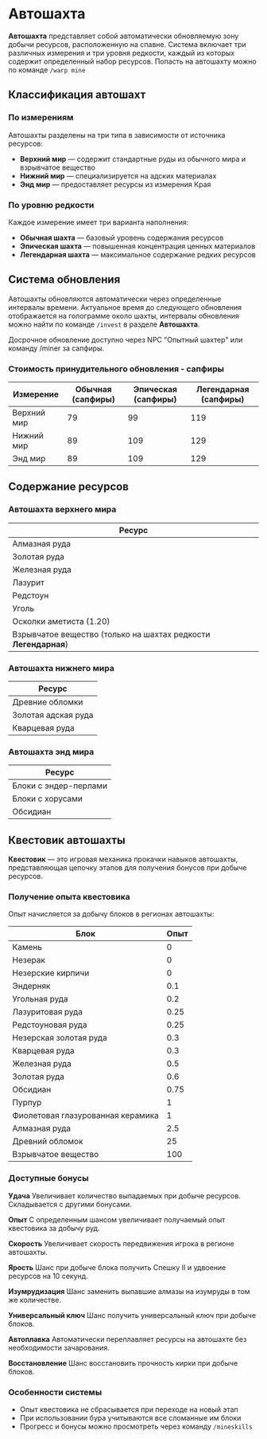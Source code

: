 # Автошахта

**Автошахта** представляет собой автоматически обновляемую зону добычи ресурсов, расположенную на спавне. Система включает три различных измерения и три уровня редкости, каждый из которых содержит определенный набор ресурсов.
Попасть на автошахту можно по команде `/warp mine`

## Классификация автошахт

### По измерениям

Автошахты разделены на три типа в зависимости от источника ресурсов:
- **Верхний мир** — содержит стандартные руды из обычного мира и взрывчатое вещество
- **Нижний мир** — специализируется на адских материалах  
- **Энд мир** — предоставляет ресурсы из измерения Края

### По уровню редкости

Каждое измерение имеет три варианта наполнения:
- **Обычная шахта** — базовый уровень содержания ресурсов
- **Эпическая шахта** — повышенная концентрация ценных материалов
- **Легендарная шахта** — максимальное содержание редких ресурсов

## Система обновления

Автошахты обновляются автоматически через определенные интервалы времени. Актуальное время до следующего обновления отображается на голограмме около шахты, интервалы обновления можно найти по команде `/invest` в разделе **Автошахта**. 

Досрочное обновление доступно через NPC "Опытный шахтер" или команду /miner за сапфиры.

### Стоимость принудительного обновления - сапфиры

| Измерение | Обычная (сапфиры) | Эпическая (сапфиры) | Легендарная (сапфиры) |
|-----------|-------------------|---------------------|----------------------|
| Верхний мир | 79 | 99 | 119 |
| Нижний мир | 89 | 109 | 129 |
| Энд мир | 89 | 109 | 129 |


## Содержание ресурсов

### Автошахта верхнего мира

| Ресурс |
|--------|
| Алмазная руда |
| Золотая руда |
| Железная руда |
| Лазурит |
| Редстоун |
| Уголь |
| Осколки аметиста (1.20) |
| Взрывчатое вещество (только на шахтах редкости **Легендарная**)|

### Автошахта нижнего мира

| Ресурс |
|--------|
| Древние обломки |
| Золотая адская руда |
| Кварцевая руда |

### Автошахта энд мира

| Ресурс |
|--------|
| Блоки с эндер-перлами |
| Блоки с хорусами |
| Обсидиан |

## Квестовик автошахты

**Квестовик** — это игровая механика прокачки навыков автошахты, представляющая цепочку этапов для получения бонусов при добыче ресурсов.

### Получение опыта квестовика

Опыт начисляется за добычу блоков в регионах автошахты:

| Блок | Опыт |
|------|------|
| Камень | <!-- wiki[exp-cobble] -->0<!-- /wiki --> |
| Незерак | <!-- wiki[exp-netherrack] -->0<!-- /wiki --> |
| Незерские кирпичи | <!-- wiki[exp-nether-bricks] -->0<!-- /wiki --> |
| Эндерняк | <!-- wiki[exp-endstone] -->0.1<!-- /wiki --> |
| Угольная руда | <!-- wiki[exp-coal] -->0.2<!-- /wiki --> |
| Лазуритовая руда | <!-- wiki[exp-lapis] -->0.25<!-- /wiki --> |
| Редстоуновая руда | <!-- wiki[exp-redstone] -->0.25<!-- /wiki --> |
| Незерская золотая руда | <!-- wiki[exp-nether-gold] -->0.3<!-- /wiki --> |
| Кварцевая руда | <!-- wiki[exp-quasart] -->0.3<!-- /wiki --> |
| Железная руда | <!-- wiki[exp-iron] -->0.5<!-- /wiki --> |
| Золотая руда | <!-- wiki[exp-gold] -->0.6<!-- /wiki --> |
| Обсидиан | <!-- wiki[exp-obsidian] -->0.75<!-- /wiki --> |
| Пурпур | <!-- wiki[exp-purpur] -->1<!-- /wiki --> |
| Фиолетовая глазурованная керамика | <!-- wiki[exp-keramika] -->1<!-- /wiki --> |
| Алмазная руда | <!-- wiki[exp-diamond] -->2.5<!-- /wiki --> |
| Древний обломок | <!-- wiki[exp-ancient] -->25<!-- /wiki --> |
| Взрывчатое вещество | <!-- wiki[exp-boom] -->100<!-- /wiki --> |

### Доступные бонусы

**Удача**
Увеличивает количество выпадаемых при добыче ресурсов. Складывается с другими бонусами.

**Опыт**
С определенным шансом увеличивает получаемый опыт квестовика за добычу руд.

**Скорость**
Увеличивает скорость передвижения игрока в регионе автошахты.

**Ярость**
Шанс при добыче блока получить Спешку II и удвоение ресурсов на 10 секунд.

**Изумрудизация**
Шанс заменить выпавшие алмазы на изумруды в том же количестве.

**Универсальный ключ**
Шанс получить универсальный ключ при добыче блоков.

**Автоплавка**
Автоматически переплавляет ресурсы на автошахте без необходимости зачарования.

**Восстановление**
Шанс восстановить прочность кирки при добыче блоков.

### Особенности системы
- Опыт квестовика не сбрасывается при переходе на новый этап
- При использовании бура учитываются все сломанные им блоки
- Прогресс и бонусы можно просмотреть через команду `/mineskills`